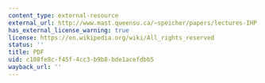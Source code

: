 ```yaml
---
content_type: external-resource
external_url: http://www.mast.queensu.ca/~speicher/papers/lectures-IHP.pdf
has_external_license_warning: true
license: https://en.wikipedia.org/wiki/All_rights_reserved
status: ''
title: PDF
uid: c108fe8c-f45f-4cc3-b9b8-bde1acefdbb5
wayback_url: ''
---
```

